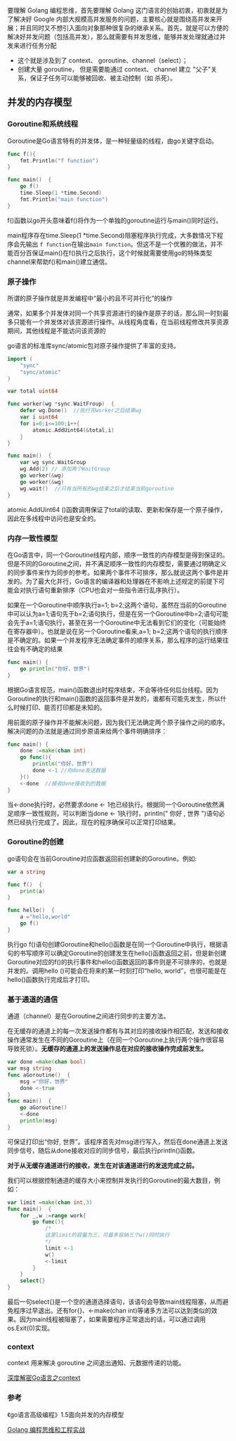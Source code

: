 
要理解 Golang 编程思维，首先要理解 Golang 这门语言的创始初衷，初衷就是为了解决好 Google 内部大规模高并发服务的问题，主要核心就是围绕高并发来开展；并且同时又不想引入面向对象那种很复杂的继承关系。首先，就是可以方便的解决好并发问题（包括高并发），那么就需要有并发思维，能够并发处理就通过并发来进行任务分配

- 这个就是涉及到了 context、 goroutine、channel（select）；
- 创建大量 goroutine， 但是需要能通过 context、 channel 建立 "父子"关系，保证子任务可以能够被回收、被主动控制（如 杀死）。

## 并发的内存模型


### Goroutine和系统线程
Goroutine是Go语言特有的并发体，是一种轻量级的线程，由go关键字启动。

```go
func f(){
	fmt.Println("f function")
}

func main()  {
    go f()
	time.Sleep(1 *time.Second)
	fmt.Println("main function")
}
```
f()函数以go开头意味着f()将作为一个单独的goroutine运行与main()同时运行。

main程序存在time.Sleep(1 *time.Second)阻塞程序执行完成，大多数情况下程序会先输出
`f function`在输出`main function`。但这不是一个优雅的做法，并不能百分百保证main()在f()执行之后执行，这个时候就需要使用go的特殊类型channel来帮助f()和main()建立通信。

### 原子操作
所谓的原子操作就是并发编程中“最小的且不可并行化”的操作

通常，如果多个并发体对同一个共享资源进行的操作是原子的话，那么同一时刻最多只能有一个并发体对该资源进行操作。从线程角度看，在当前线程修改共享资源期间，其他线程是不能访问该资源的

go语言的标准库sync/atomic包对原子操作提供了丰富的支持。
```go
import (
    "sync"
	"sync/atomic"
)

var total uint64

func worker(wg *sync.WaitFroup)  {
    defer wg.Done()  //执行完worker之后结束wg
	var i uint64
	for i=0;i<=100;i++{
		atomic.AddUint64(&total,i)
    }
}

func main()  {
	var wg sync.WaitGroup
	wg.Add(2) // 添加两个WaitGroup
	go worker(&wg)
    go worker(&wg)
    wg.wait()  //只有当所有的wg结束之后才结束当前goroutine
}
```
atomic.AddUint64 ()函数调用保证了total的读取、更新和保存是一个原子操作，因此在多线程中访问也是安全的。

### 内存一致性模型
在Go语言中，同一个Goroutine线程内部，顺序一致性的内存模型是得到保证的。但是不同的Goroutine之间，并不满足顺序一致性的内存模型，需要通过明确定义的同步事件来作为同步的参考。如果两个事件不可排序，那么就说这两个事件是并发的。为了最大化并行，Go语言的编译器和处理器在不影响上述规定的前提下可能会对执行语句重新排序（CPU也会对一些指令进行乱序执行）。

如果在一个Goroutine中顺序执行a=1; b=2;这两个语句，虽然在当前的Goroutine中可以认为a=1;语句先于b=2;语句执行，但是在另一个Goroutine中b=2;语句可能会先于a=1;语句执行，甚至在另一个Goroutine中无法看到它们的变化（可能始终在寄存器中）。也就是说在另一个Goroutine看来,a=1; b=2;这两个语句的执行顺序是不确定的。如果一个并发程序无法确定事件的顺序关系，那么程序的运行结果往往会有不确定的结果

```go
func main() {
    go println("你好，世界")
}
```
根据Go语言规范，main()函数退出时程序结束，不会等待任何后台线程。因为Goroutine的执行和main()函数的返回事件是并发的，谁都有可能先发生，所以什么时候打印、能否打印都是未知的。

用前面的原子操作并不能解决问题，因为我们无法确定两个原子操作之间的顺序。解决问题的办法就是通过同步原语来给两个事件明确排序：
```go
func main() {
    done :=make(chan int)
	go func(){
		println("你好，世界")
		done <-1 //向done发送数据
    }()
	<-done  //接收done接收到的数据
}
```
当<-done执行时，必然要求done <- 1也已经执行。根据同一个Goroutine依然满足顺序一致性规则，可以判断当done <- 1执行时，println(" 你好 , 世界 ")语句必然已经执行完成了。因此，现在的程序确保可以正常打印结果。

### Goroutine的创建
go语句会在当前Goroutine对应函数返回前创建新的Goroutine。例如:
```go
var a string

func f()  {
	print(a)
}

func hello()  {
    a ="hello,world"
	go f()
}
```
执行go f()语句创建Goroutine和hello()函数是在同一个Goroutine中执行，根据语句的书写顺序可以确定Goroutine的创建发生在hello()函数返回之前，但是新创建Goroutine对应的f()的执行事件和hello()函数返回的事件则是不可排序的，也就是并发的。调用hello ()可能会在将来的某一时刻打印“hello, world”，也很可能是在hello()函数执行完成后才打印。

### 基于通道的通信
通道（channel）是在Goroutine之间进行同步的主要方法。

在无缓存的通道上的每一次发送操作都有与其对应的接收操作相匹配，发送和接收操作通常发生在不同的Goroutine上（在同一个Goroutine上执行两个操作很容易导致死锁）。**无缓存的通道上的发送操作总在对应的接收操作完成前发生。**

```go
var done =make(chan bool)
var msg string
func aGoroutine()  {
	msg ="你好，世界"
	done <-true
}
func main()  {
    go aGoroutine()
	<-done
	println(msg)
}
```
可保证打印出“你好, 世界”。该程序首先对msg进行写入，然后在done通道上发送同步信号，随后从done接收对应的同步信号，最后执行println()函数。

**对于从无缓存通道进行的接收，发生在对该通道进行的发送完成之前。**

我们可以根据控制通道的缓存大小来控制并发执行的Goroutine的最大数目，例如：
```go
var limit =make(chan int,3)
func main()  {
	for _,w :=range work{
		go func(){
			/*
			这里limit的容量为三，可最多容纳三个w()同时执行
			*/
			limit <-1  
			w()
			<-limit
        }
    }
    select{}
}
```
最后一句select{}是一个空的通道选择语句，该语句会导致main线程阻塞，从而避免程序过早退出。还有for{}、<-make(chan int)等诸多方法可以达到类似的效果。因为main线程被阻塞了，如果需要程序正常退出的话，可以通过调用os.Exit(0)实现。

### context

context 用来解决 goroutine 之间退出通知、元数据传递的功能。

[深度解密Go语言之context](https://zhuanlan.zhihu.com/p/68792989)

### 参考
《go语言高级编程》1.5面向并发的内存模型

[Golang 编程思维和工程实战](https://mp.weixin.qq.com/s/llmE9QpnrvA02AtvfHtqJQ)

